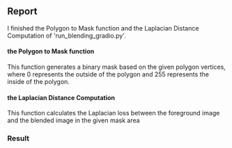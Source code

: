 ## Report
I finished the Polygon to Mask function and the Laplacian Distance Computation of 'run_blending_gradio.py'.
#### the Polygon to Mask function
This function generates a binary mask based on the given polygon vertices, where 0 represents the outside of the polygon and 255 represents the inside of the polygon.
#### the Laplacian Distance Computation
This function calculates the Laplacian loss between the foreground image and the blended image in the given mask area
### Result
